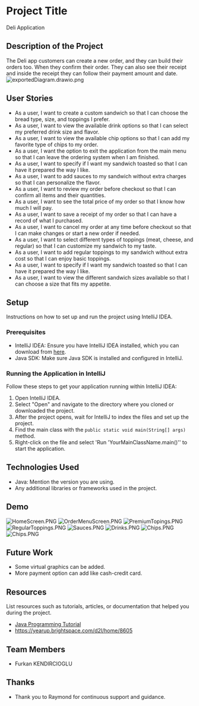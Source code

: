 # Project Title
Deli Application

## Description of the Project


The Deli app customers can create a new order, and they can build their orders too. When they confirm their order. 
They can also see their receipt and inside the receipt they can follow their payment amount and date.
![exportedDiagram.drawio.png](IMGs%2FexportedDiagram.drawio.png)

## User Stories

- As a user, I want to create a custom sandwich so that I can choose the bread type, size, and toppings I prefer.
- As a user, I want to view the available drink options so that I can select my preferred drink size and flavor.
- As a user, I want to view the available chip options so that I can add my favorite type of chips to my order.
- As a user, I want the option to exit the application from the main menu so that I can leave the ordering system when I am finished.
- As a user, I want to specify if I want my sandwich toasted so that I can have it prepared the way I like.
- As a user, I want to add sauces to my sandwich without extra charges so that I can personalize the flavor. 
- As a user, I want to review my order before checkout so that I can confirm all items and their quantities.
- As a user, I want to see the total price of my order so that I know how much I will pay.
- As a user, I want to save a receipt of my order so that I can have a record of what I purchased.
- As a user, I want to cancel my order at any time before checkout so that I can make changes or start a new order if needed.
- As a user, I want to select different types of toppings (meat, cheese, and regular) so that I can customize my sandwich to my taste.
- As a user, I want to add regular toppings to my sandwich without extra cost so that I can enjoy basic toppings.
- As a user, I want to specify if I want my sandwich toasted so that I can have it prepared the way I like.
- As a user, I want to view the different sandwich sizes available so that I can choose a size that fits my appetite.




## Setup

Instructions on how to set up and run the project using IntelliJ IDEA.

### Prerequisites

- IntelliJ IDEA: Ensure you have IntelliJ IDEA installed, which you can download from [here](https://www.jetbrains.com/idea/download/).
- Java SDK: Make sure Java SDK is installed and configured in IntelliJ.

### Running the Application in IntelliJ

Follow these steps to get your application running within IntelliJ IDEA:

1. Open IntelliJ IDEA.
2. Select "Open" and navigate to the directory where you cloned or downloaded the project.
3. After the project opens, wait for IntelliJ to index the files and set up the project.
4. Find the main class with the `public static void main(String[] args)` method.
5. Right-click on the file and select 'Run 'YourMainClassName.main()'' to start the application.

## Technologies Used

- Java: Mention the version you are using.
- Any additional libraries or frameworks used in the project.

## Demo
![HomeScreen.PNG](IMGs%2FHomeScreen.PNG)
![OrderMenuScreen.PNG](IMGs%2FOrderMenuScreen.PNG)
![PremiumTopings.PNG](IMGs%2FPremiumTopings.PNG)
![RegularToppings.PNG](IMGs%2FRegularToppings.PNG)
![Sauces.PNG](IMGs%2FSauces.PNG)
![Drinks.PNG](IMGs%2FDrinks.PNG)
![Chips.PNG](IMGs%2FChips.PNG)
![Chips.PNG](IMGs%2FChips.PNG)

## Future Work

- Some virtual graphics can be added.
- More payment option can add like cash-credit card.

## Resources

List resources such as tutorials, articles, or documentation that helped you during the project.

- [Java Programming Tutorial](https://www.w3schools.com/java/java_while_loop.asp)
- https://yearup.brightspace.com/d2l/home/8605

## Team Members

- Furkan KENDIRCIOGLU

## Thanks

- Thank you to Raymond for continuous support and guidance.